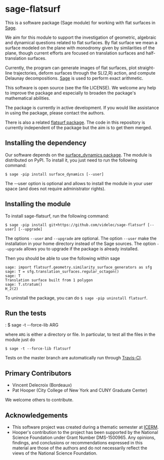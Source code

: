 sage-flatsurf
=============

This is a software package (Sage module) for working with flat surfaces in 
[Sage](http://sagemath.org). 

We aim for this module to support the investigation of geometric, algebraic and 
dynamical questions related to flat surfaces. By flat surface we mean a surface
modeled on the plane with monodromy given by similarities of the plane, though
current efforts are focused on translation surfaces and half-translation 
surfaces.

Currently, the program can generate images of flat surfaces, plot straight-line
trajectories, deform surfaces through the SL(2,R) action, and compute Delaunay
decompositions. [Sage](http://sagemath.org) is used to perform exact arithmetic.

This software is open source (see the file LICENSE). We welcome any help to 
improve the package and especially to broaden the package's mathematical 
abilities.

The package is currently in active development. If you would like assistance
in using the package, please contact the authors.

There is also a related [flatsurf package](http://www.labri.fr/perso/vdelecro/programming.html).
The code in this repository is currently independent of the package but
the aim is to get them merged.

Installing the dependency
-------------------------

Our software depends on the [surface_dynamics package](https://pypi.org/project/surface_dynamics/).
The module is distributed on PyPI. To install it, you just need to run the
following command:

    $ sage -pip install surface_dynamics [--user]

The --user option is optional and allows to install the module in your user
space (and does not require administrator rights).

Installing the module
---------------------

To install sage-flatsurf, run the following command:

    $ sage -pip install git+https://github.com/videlec/sage-flatsurf [--user] [--upgrade]

The options `--user` and `--upgrade` are optional. The option `--user` make
the installation in your home directory instead of the Sage sources. The
option `--upgrade` allows you to upgrade if the package is already installed.

Then you should be able to use the following within sage

    sage: import flatsurf.geometry.similarity_surface_generators as sfg
    sage: T = sfg.translation_surfaces.regular_octagon()
	sage: T
	Translation surface built from 1 polygon
	sage: T.stratum()
	H_2(2)

To uninstall the package, you can do `$ sage -pip uninstall flatsurf`.

Run the tests
-------------
:
    $ sage -t --force-lib ARG

where `ARG` is either a directory or file. In particular, to test all the
files in the module just do

    $ sage -t --force-lib flatsurf

Tests on the master branch are automatically run through [Travis-CI](https://travis-ci.org/videlec/sage-flatsurf?branch=master).

Primary Contributors
--------------------
* Vincent Delecroix (Bordeaux)
* Pat Hooper (City College of New York and CUNY Graduate Center)

We welcome others to contribute.

Acknowledgements
----------------
* This software project was created during a thematic semester at [ICERM](https://icerm.brown.edu).
* Hooper's contribution to the project has been supported by the National 
Science Foundation under Grant Number DMS-1500965. Any opinions, findings, 
and conclusions or recommendations expressed in this material are those of 
the authors and do not necessarily reflect the views of the National 
Science Foundation.

